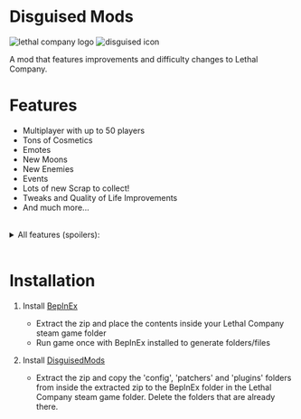 # Disguised Mods
![lethal company logo](https://tawk.link/637ce062b0d6371309d07b8c/kb/attachments/InodhMEIMa.jpg) ![disguised icon](https://tawk.link/637ce062b0d6371309d07b8c/kb/attachments/jxl26fMNy6.png)

A mod that features improvements and difficulty changes to Lethal Company.


# Features
- Multiplayer with up to 50 players
- Tons of Cosmetics
- Emotes
- New Moons
- New Enemies
- Events
- Lots of new Scrap to collect!
- Tweaks and Quality of Life Improvements
- And much more...

<br>
<details>
  <summary>All features (spoilers):</summary>
  <br>
  
  - MoreCompany for servers of up to 50 players
  - Bracken remodelled to Freddy Fazbear
  - Metal Pipe sound on metallic item drop
  - Yippee Hoarding Bugs
  - Emotes
  - Suits
  - 15 new moons
  - New Interiors for the moons
  - Coilheads turn to stare at you when looking at them
  - Laser Pointers detonate landmines
  - Removes the mask from the mimic
  - Mimics take the appearance of players
  - Mimics no longer raise their hands
  - Bodies in close proximity of a mask have a chance of being possessed
  - Fake Fire Escapes may make you their lunch
  - Ability to spectate enemies when dead
  - Monsters mimic the voices of your friends
  - The facility will begin to meltdown if the apparatus is taken
  - Add the 'Geiger Counter' item which can be used to find the apparatus
  - New items and decorations
  - Push your friends using the interaction key
  - Unique events each time you land on a moon
  - Increased monster spawn rates
  - All moons can spawn all enemies
  - Increased loot drop rates
  - Moon Heat increases the more you visit a moon
  - Improved Spray Paint
  - Ship Loot Calculator
  - Crosshair in center of screen
  - Cats spawn in the dungeons
  - Better Stamina
  - Flashlight Toggle Hotkey (default F)
  - Walkie Hotkey (default R)
  - Health displayed in HUD
  - Look all the way down
  - Chat Commands
  - Players can join whenever the ship is in orbit
  - Jester plays the song 'Freebird' when winding up and chasing
  - Hoarding bugs can use items
  - Hoarding bugs drop items held on death
  - Flies spawn over dead bodies
  - Key items are now kept when using teleporters (scrap is still lost)
  - Improved performance report including cause of death
  - More monitors in the ship to display extra information
  - The dropship arrives faster
  - Now face away from the door when going through a fire exit
  - Seamless skipping of intro/menu screens
  - Patches out the delay when jumping
  - Create additional save slots
  - Rename saves
  - Discord Rich Presence support in-game
  - Remove the limit of items that can be placed on the deposit desk at the company building
  - Additional graphics settings such as resolution, anti-aliasing, fog quality etc
  - Muted indicator and customisable toggle mute hotkey
  - Displays an icon when detecting voice activity
  - Fit more characters into transmissions with the signal translator
  - Hide the 'Mod List' popup that shows when a player joins
  - Pathfinding and Proximity Chat Lag fixes

</details>
<br>

# Installation
1. Install [BepInEx](https://github.com/BepInEx/BepInEx/releases/latest)
    - Extract the zip and place the contents inside your Lethal Company steam game folder
    - Run game once with BepInEx installed to generate folders/files
    
2. Install [DisguisedMods](https://github.com/disguised04/LethalCompany/releases/latest/download/DisguisedMod.zip)
    - Extract the zip and copy the 'config', 'patchers' and 'plugins' folders from inside the extracted zip to the BepInEx folder in the Lethal Company steam game folder. Delete the folders that are already there.
